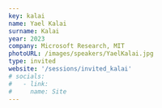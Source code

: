 ```yaml
---
key: kalai 
name: Yael Kalai 
surname: Kalai 
year: 2023
company: Microsoft Research, MIT
photoURL: /images/speakers/YaelKalai.jpg
type: invited
website: '/sessions/invited_kalai'
# socials:
#   - link: 
#     name: Site
---
```


